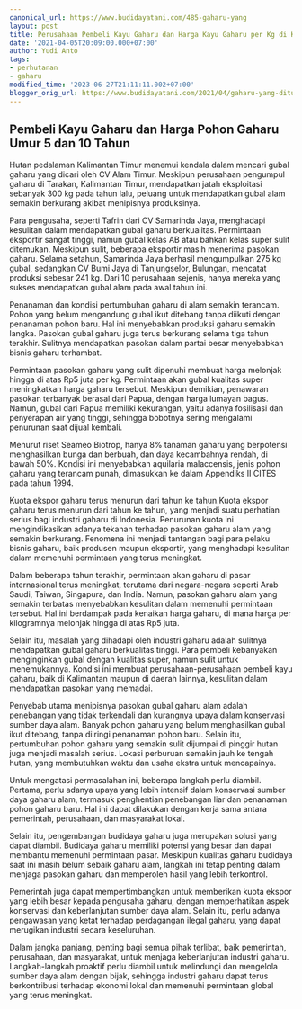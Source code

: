 ```yaml
---
canonical_url: https://www.budidayatani.com/485-gaharu-yang
layout: post
title: Perusahaan Pembeli Kayu Gaharu dan Harga Kayu Gaharu per Kg di Kalimantan
date: '2021-04-05T20:09:00.000+07:00'
author: Yudi Anto
tags:
- perhutanan
- gaharu
modified_time: '2023-06-27T21:11:11.002+07:00'
blogger_orig_url: https://www.budidayatani.com/2021/04/gaharu-yang-ditunggu-gaharu-makin-diburu.html
---
```


<h2>Pembeli Kayu Gaharu dan Harga Pohon Gaharu Umur 5 dan 10 Tahun</h2><p>Hutan pedalaman Kalimantan Timur menemui kendala dalam mencari gubal gaharu yang dicari oleh CV Alam Timur. Meskipun perusahaan pengumpul gaharu di Tarakan, Kalimantan Timur, mendapatkan jatah eksploitasi sebanyak 300 kg pada tahun lalu, peluang untuk mendapatkan gubal alam semakin berkurang akibat menipisnya produksinya.</p><p>Para pengusaha, seperti Tafrin dari CV Samarinda Jaya, menghadapi kesulitan dalam mendapatkan gubal gaharu berkualitas. Permintaan eksportir sangat tinggi, namun gubal kelas AB atau bahkan kelas super sulit ditemukan. Meskipun sulit, beberapa eksportir masih menerima pasokan gaharu. Selama setahun, Samarinda Jaya berhasil mengumpulkan 275 kg gubal, sedangkan CV Bumi Jaya di Tanjungselor, Bulungan, mencatat produksi sebesar 241 kg. Dari 10 perusahaan sejenis, hanya mereka yang sukses mendapatkan gubal alam pada awal tahun ini.</p><p>Penanaman dan kondisi pertumbuhan gaharu di alam semakin terancam. Pohon yang belum mengandung gubal ikut ditebang tanpa diikuti dengan penanaman pohon baru. Hal ini menyebabkan produksi gaharu semakin langka. Pasokan gubal gaharu juga terus berkurang selama tiga tahun terakhir. Sulitnya mendapatkan pasokan dalam partai besar menyebabkan bisnis gaharu terhambat.</p><p>Permintaan pasokan gaharu yang sulit dipenuhi membuat harga melonjak hingga di atas Rp5 juta per kg. Permintaan akan gubal kualitas super meningkatkan harga gaharu tersebut. Meskipun demikian, penawaran pasokan terbanyak berasal dari Papua, dengan harga lumayan bagus. Namun, gubal dari Papua memiliki kekurangan, yaitu adanya fosilisasi dan penyerapan air yang tinggi, sehingga bobotnya sering mengalami penurunan saat dijual kembali.</p><p>Menurut riset Seameo Biotrop, hanya 8% tanaman gaharu yang berpotensi menghasilkan bunga dan berbuah, dan daya kecambahnya rendah, di bawah 50%. Kondisi ini menyebabkan aquilaria malaccensis, jenis pohon gaharu yang terancam punah, dimasukkan ke dalam Appendiks II CITES pada tahun 1994.</p><p>Kuota ekspor gaharu terus menurun dari tahun ke tahun.Kuota ekspor gaharu terus menurun dari tahun ke tahun, yang menjadi suatu perhatian serius bagi industri gaharu di Indonesia. Penurunan kuota ini mengindikasikan adanya tekanan terhadap pasokan gaharu alam yang semakin berkurang. Fenomena ini menjadi tantangan bagi para pelaku bisnis gaharu, baik produsen maupun eksportir, yang menghadapi kesulitan dalam memenuhi permintaan yang terus meningkat.</p><p>Dalam beberapa tahun terakhir, permintaan akan gaharu di pasar internasional terus meningkat, terutama dari negara-negara seperti Arab Saudi, Taiwan, Singapura, dan India. Namun, pasokan gaharu alam yang semakin terbatas menyebabkan kesulitan dalam memenuhi permintaan tersebut. Hal ini berdampak pada kenaikan harga gaharu, di mana harga per kilogramnya melonjak hingga di atas Rp5 juta.</p><p>Selain itu, masalah yang dihadapi oleh industri gaharu adalah sulitnya mendapatkan gubal gaharu berkualitas tinggi. Para pembeli kebanyakan menginginkan gubal dengan kualitas super, namun sulit untuk menemukannya. Kondisi ini membuat perusahaan-perusahaan pembeli kayu gaharu, baik di Kalimantan maupun di daerah lainnya, kesulitan dalam mendapatkan pasokan yang memadai.</p><p>Penyebab utama menipisnya pasokan gubal gaharu alam adalah penebangan yang tidak terkendali dan kurangnya upaya dalam konservasi sumber daya alam. Banyak pohon gaharu yang belum menghasilkan gubal ikut ditebang, tanpa diiringi penanaman pohon baru. Selain itu, pertumbuhan pohon gaharu yang semakin sulit dijumpai di pinggir hutan juga menjadi masalah serius. Lokasi perburuan semakin jauh ke tengah hutan, yang membutuhkan waktu dan usaha ekstra untuk mencapainya.</p><p>Untuk mengatasi permasalahan ini, beberapa langkah perlu diambil. Pertama, perlu adanya upaya yang lebih intensif dalam konservasi sumber daya gaharu alam, termasuk penghentian penebangan liar dan penanaman pohon gaharu baru. Hal ini dapat dilakukan dengan kerja sama antara pemerintah, perusahaan, dan masyarakat lokal.</p><p>Selain itu, pengembangan budidaya gaharu juga merupakan solusi yang dapat diambil. Budidaya gaharu memiliki potensi yang besar dan dapat membantu memenuhi permintaan pasar. Meskipun kualitas gaharu budidaya saat ini masih belum sebaik gaharu alam, langkah ini tetap penting dalam menjaga pasokan gaharu dan memperoleh hasil yang lebih terkontrol.</p><p>Pemerintah juga dapat mempertimbangkan untuk memberikan kuota ekspor yang lebih besar kepada pengusaha gaharu, dengan memperhatikan aspek konservasi dan keberlanjutan sumber daya alam. Selain itu, perlu adanya pengawasan yang ketat terhadap perdagangan ilegal gaharu, yang dapat merugikan industri secara keseluruhan.</p><p>Dalam jangka panjang, penting bagi semua pihak terlibat, baik pemerintah, perusahaan, dan masyarakat, untuk menjaga keberlanjutan industri gaharu. Langkah-langkah proaktif perlu diambil untuk melindungi dan mengelola sumber daya alam dengan bijak, sehingga industri gaharu dapat terus berkontribusi terhadap ekonomi lokal dan memenuhi permintaan global yang terus meningkat.</p>
